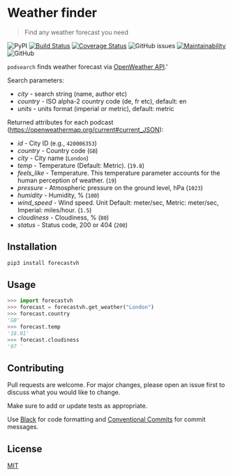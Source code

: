 # Weather finder

> Find any weather forecast you need

![PyPI](https://img.shields.io/pypi/v/forecastvh)
[![Build Status](https://travis-ci.com/h3xi/forecastvh-py.svg?branch=master)](https://travis-ci.com/h3xi/forecastvh-py)
[![Coverage Status](https://coveralls.io/repos/github/h3xi/forecastvh-py/badge.svg?branch=master)](https://coveralls.io/github/h3xi/forecastvh-py?branch=master)
![GitHub issues](https://img.shields.io/github/issues/h3xi/forecastvh-py)
[![Maintainability](https://api.codeclimate.com/v1/badges/3784e7d1af07db0d982c/maintainability)](https://codeclimate.com/github/h3xi/forecastvh-py/maintainability)
![GitHub](https://img.shields.io/github/license/h3xi/forecastvh-py)

`podsearch` finds weather forecast via [OpenWeather API](https://openweathermap.org/current).'

Search parameters:

- *city* - search string (name, author etc)
- *country* - ISO alpha-2 country code (de, fr etc), default: en
- *units* - units format (imperial or metric), default: metric

Returned attributes for each podcast (https://openweathermap.org/current#current_JSON):

- *id* - City ID (e.g., `420006353`)
- *country* - Country code (`GB`)
- *city* - City name (`London`)
- *temp* - Temperature (Default: Metric). (`19.8`)
- *feels_like* - Temperature. This temperature parameter accounts for the human perception of weather. (`19`)
- *pressure* - Atmospheric pressure on the ground level, hPa (`1023`)
- *humidity* - Humidity, % (`100`)
- *wind_speed* - Wind speed. Unit Default: meter/sec, Metric: meter/sec, Imperial: miles/hour. (`1.5`)
- *cloudiness* - Cloudiness, % (`80`)
- *status* - Status code, 200 or 404 (`200`)

## Installation

```sh
pip3 install forecastvh
```

## Usage

```python
>>> import forecastvh
>>> forecast = forecastvh.get_weather("London")
>>> forecast.country
'GB'
>>> forecast.temp
'18.01'
>>> forecast.cloudiness
'97	'
```

## Contributing

Pull requests are welcome. For major changes, please open an issue first to discuss what you would like to change.

Make sure to add or update tests as appropriate.

Use [Black](https://black.readthedocs.io/en/stable/) for code formatting and [Conventional Commits](https://www.conventionalcommits.org/en/v1.0.0-beta.4/) for commit messages.

## License

[MIT](https://choosealicense.com/licenses/mit/)

